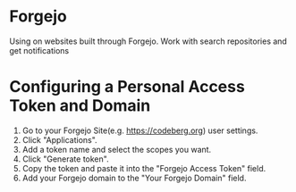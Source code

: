 # Forgejo
Using on websites built through Forgejo. Work with search repositories and get notifications

# Configuring a Personal Access Token and Domain
1. Go to your Forgejo Site(e.g. https://codeberg.org) user settings.
2. Click "Applications".
3. Add a token name and select the scopes you want.
4. Click "Generate token".
5. Copy the token and paste it into the "Forgejo Access Token" field.
6. Add your Forgejo domain to the "Your Forgejo Domain" field.
